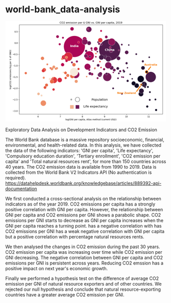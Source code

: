 # world-bank_data-analysis

<img src="https://github.com/dottieshuangzhang/world-bank_data-analysis/blob/main/world%20bank%20data.PNG" name="CO2 per capita">
  
Exploratory Data Analysis on Development Indicators and CO2 Emission

The World Bank database is a massive repository socioeconomic, financial, environmental, and health-related data. In this analysis, we have collected the data of the following indicators: 'GNI per capita', 'Life expectancy', 'Compulsory education duration', 'Tertiary enrollment', 'CO2 emission per capita' and 'Total natural resources rent', for more than 150 countries across 40 years. The CO2 emission data is available from 1990 to 2019. Data is collected from the World Bank V2 Indicators API (No authentication is required).
https://datahelpdesk.worldbank.org/knowledgebase/articles/889392-api-documentation

We first conducted a cross-sectional analysis on the relationship between indicators as of the year 2019. CO2 emissions per capita has a strongly positive correlation with GNI per capita. However, the relationship between GNI per capita and CO2 emissions per GNI shows a parabolic shape. CO2 emissions per GNI starts to decrease as GNI per capita increases when the GNI per capita reaches a turning point. has a negative correlation with has CO2 emissions per GNI has a weak negative correlation with GNI per capita but a positive correlation with percentage natural resources rents.

We then analysed the changes in CO2 emission during the past 30 years. CO2 emission per capita was increasing over time while CO2 emission per GNI decreasing. The negative correlation between GNI per capita and CO2 emissions per GNI is persistent across years. Reducing CO2 emssion has a positive impact on next year's economic growth.

Finally we performed a hypothesis test on the difference of average CO2 emission per GNI of natural resource exporters and of other countries. We rejected our null hypothesis and conclude that natural resource-exporting countries have a greater average CO2 emission per GNI.
